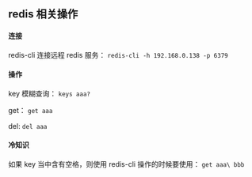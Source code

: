 ## redis 相关操作

#### 连接

redis-cli 连接远程 redis 服务：
`redis-cli -h 192.168.0.138 -p 6379`


#### 操作

key 模糊查询：
`keys aaa?`


get：
`get aaa`


del:
`del aaa`


#### 冷知识

如果 key 当中含有空格，则使用 redis-cli 操作的时候要使用：
`get aaa\ bbb`
